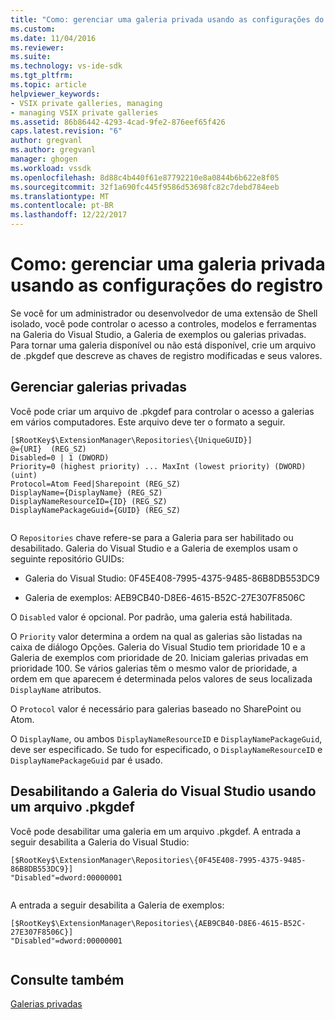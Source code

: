 ```yaml
---
title: "Como: gerenciar uma galeria privada usando as configurações do registro | Microsoft Docs"
ms.custom: 
ms.date: 11/04/2016
ms.reviewer: 
ms.suite: 
ms.technology: vs-ide-sdk
ms.tgt_pltfrm: 
ms.topic: article
helpviewer_keywords:
- VSIX private galleries, managing
- managing VSIX private galleries
ms.assetid: 86b86442-4293-4cad-9fe2-876eef65f426
caps.latest.revision: "6"
author: gregvanl
ms.author: gregvanl
manager: ghogen
ms.workload: vssdk
ms.openlocfilehash: 8d88c4b440f61e87792210e8a0844b6b622e8f05
ms.sourcegitcommit: 32f1a690fc445f9586d53698fc82c7debd784eeb
ms.translationtype: MT
ms.contentlocale: pt-BR
ms.lasthandoff: 12/22/2017
---
```

# <a name="how-to-manage-a-private-gallery-by-using-registry-settings"></a>Como: gerenciar uma galeria privada usando as configurações do registro
Se você for um administrador ou desenvolvedor de uma extensão de Shell isolado, você pode controlar o acesso a controles, modelos e ferramentas na Galeria do Visual Studio, a Galeria de exemplos ou galerias privadas. Para tornar uma galeria disponível ou não está disponível, crie um arquivo de .pkgdef que descreve as chaves de registro modificadas e seus valores.  
  
## <a name="managing-private-galleries"></a>Gerenciar galerias privadas  
 Você pode criar um arquivo de .pkgdef para controlar o acesso a galerias em vários computadores. Este arquivo deve ter o formato a seguir.  
  
```  
[$RootKey$\ExtensionManager\Repositories\{UniqueGUID}]  
@={URI}  (REG_SZ)  
Disabled=0 | 1 (DWORD)  
Priority=0 (highest priority) ... MaxInt (lowest priority) (DWORD) (uint)  
Protocol=Atom Feed|Sharepoint (REG_SZ)  
DisplayName={DisplayName} (REG_SZ)  
DisplayNameResourceID={ID} (REG_SZ)  
DisplayNamePackageGuid={GUID} (REG_SZ)  
  
```  
  
 O `Repositories` chave refere-se para a Galeria para ser habilitado ou desabilitado. Galeria do Visual Studio e a Galeria de exemplos usam o seguinte repositório GUIDs:  
  
-   Galeria do Visual Studio: 0F45E408-7995-4375-9485-86B8DB553DC9  
  
-   Galeria de exemplos: AEB9CB40-D8E6-4615-B52C-27E307F8506C  
  
 O `Disabled` valor é opcional. Por padrão, uma galeria está habilitada.  
  
 O `Priority` valor determina a ordem na qual as galerias são listadas na caixa de diálogo Opções. Galeria do Visual Studio tem prioridade 10 e a Galeria de exemplos com prioridade de 20. Iniciam galerias privadas em prioridade 100. Se vários galerias têm o mesmo valor de prioridade, a ordem em que aparecem é determinada pelos valores de seus localizada `DisplayName` atributos.  
  
 O `Protocol` valor é necessário para galerias baseado no SharePoint ou Atom.  
  
 O `DisplayName`, ou ambos `DisplayNameResourceID` e `DisplayNamePackageGuid`, deve ser especificado. Se tudo for especificado, o `DisplayNameResourceID` e `DisplayNamePackageGuid` par é usado.  
  
## <a name="disabling-the-visual-studio-gallery-using-a-pkgdef-file"></a>Desabilitando a Galeria do Visual Studio usando um arquivo .pkgdef  
 Você pode desabilitar uma galeria em um arquivo .pkgdef. A entrada a seguir desabilita a Galeria do Visual Studio:  
  
```  
[$RootKey$\ExtensionManager\Repositories\{0F45E408-7995-4375-9485-86B8DB553DC9}]  
"Disabled"=dword:00000001  
  
```  
  
 A entrada a seguir desabilita a Galeria de exemplos:  
  
```  
[$RootKey$\ExtensionManager\Repositories\{AEB9CB40-D8E6-4615-B52C-27E307F8506C}]  
"Disabled"=dword:00000001  
  
```  
  
## <a name="see-also"></a>Consulte também  
 [Galerias privadas](../extensibility/private-galleries.md)